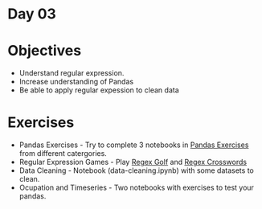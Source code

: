 # Day 03

# Objectives

* Understand regular expression.
* Increase understanding of Pandas
* Be able to apply regular expession to clean data

# Exercises

* Pandas Exercises - Try to complete 3 notebooks in [Pandas Exercises](https://github.com/guipsamora/pandas_exercises) from different catergories.
* Regular Expression Games - Play [Regex Golf](https://alf.nu/RegexGolf) and [Regex Crosswords](https://regexcrossword.com/)
* Data Cleaning -  Notebook (data-cleaning.ipynb) with some datasets to clean.
* Ocupation and Timeseries -  Two notebooks with exercises to test your pandas.
 